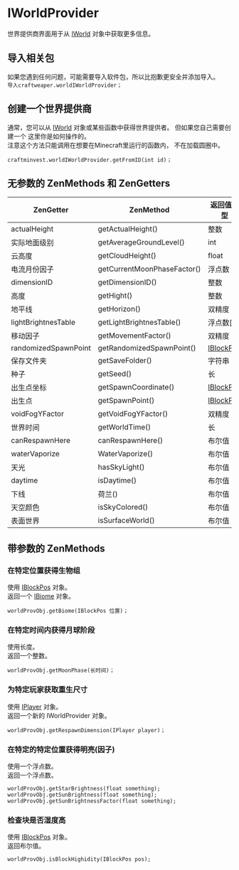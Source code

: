 # IWorldProvider

世界提供商界面用于从 [IWorld](/Vanilla/World/IWorld/) 对象中获取更多信息。

## 导入相关包

如果您遇到任何问题，可能需要导入软件包，所以比抱歉更安全并添加导入。  
`导入craftweaper.worldIWorldProvider；`

## 创建一个世界提供商

通常，您可以从 [IWorld](/Vanilla/World/IWorld/) 对象或某些函数中获得世界提供者。 但如果您自己需要创建一个 这里你是如何操作的。  
注意这个方法只能调用在想要在Minecraft里运行的函数内， 不在加载圆圈中。

```zenscript
craftminvest.worldIWorldProvider.getFromID(int id)；
```

## 无参数的 ZenMethods 和 ZenGetters

| ZenGetter            | ZenMethod                   | 返回值类型                                  |
| -------------------- | --------------------------- | -------------------------------------- |
| actualHeight         | getActualHeight()           | 整数                                     |
| 实际地面级别               | getAverageGroundLevel()     | int                                    |
| 云高度                  | getCloudHeight()            | float                                  |
| 电流月份因子               | getCurrentMoonPhaseFactor() | 浮点数                                    |
| dimensionID          | getDimensionID()            | 整数                                     |
| 高度                   | getHight()                  | 整数                                     |
| 地平线                  | getHorizon()                | 双精度                                    |
| lightBrightnesTable  | getLightBrightnesTable()    | 浮点数[]                                  |
| 移动因子                 | getMovementFactor()         | 双精度                                    |
| randomizedSpawnPoint | getRandomizedSpawnPoint()   | [IBlockPos](/Vanilla/World/IBlockPos/) |
| 保存文件夹                | getSaveFolder()             | 字符串                                    |
| 种子                   | getSeed()                   | 长                                      |
| 出生点坐标                | getSpawnCoordinate()        | [IBlockPos](/Vanilla/World/IBlockPos/) |
| 出生点                  | getSpawnPoint()             | [IBlockPos](/Vanilla/World/IBlockPos/) |
| voidFogYFactor       | getVoidFogYFactor()         | 双精度                                    |
| 世界时间                 | getWorldTime()              | 长                                      |
| canRespawnHere       | canRespawnHere()            | 布尔值                                    |
| waterVaporize        | WaterVaporize()             | 布尔值                                    |
| 天光                   | hasSkyLight()               | 布尔值                                    |
| daytime              | isDaytime()                 | 布尔值                                    |
| 下线                   | 荷兰()                        | 布尔值                                    |
| 天空颜色                 | isSkyColored()              | 布尔值                                    |
| 表面世界                 | isSurfaceWorld()            | 布尔值                                    |

## 带参数的 ZenMethods

### 在特定位置获得生物组

使用 [IBlockPos](/Vanilla/World/IBlockPos/) 对象。  
返回一个 [IBiome](/Vanilla/Biomes/IBiome/) 对象。

```zenscript
worldProvObj.getBiome(IBlockPos 位置)；
```

### 在特定时间内获得月球阶段

使用长度。  
返回一个整数。

```zenscript
worldProvObj.getMoonPhase(长时间)；
```

### 为特定玩家获取重生尺寸

使用 [IPlayer](/Vanilla/Players/IPlayer/) 对象。  
返回一个新的 IWorldProvider 对象。

```zenscript
worldProvObj.getRespawnDimension(IPlayer player)；
```

### 在特定的特定位置获得明亮(因子)

使用一个浮点数。  
返回一个浮点数。

```zenscript
worldProvObj.getStarBrightness(float something);
worldProvObj.getSunBrightness(float something);
worldProvObj.getSunBrightnessFactor(float something);
```

### 检查块是否湿度高

使用 [IBlockPos](/Vanilla/World/IBlockPos/) 对象。  
返回布尔值。

```zenscript
worldProvObj.isBlockHighidity(IBlockPos pos);
```
